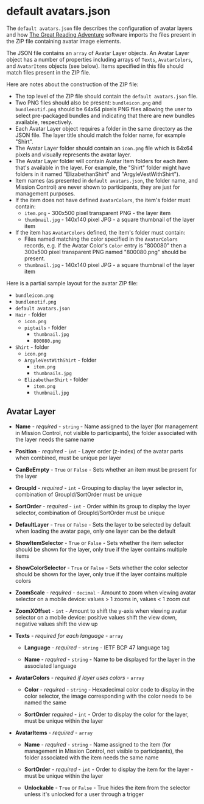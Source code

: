 # default avatars.json

The `default avatars.json` file describes the configuration of avatar layers and how [The Great Reading Adventure](https://github.com/MCLD/greatreadingadventure) software imports the files present in the ZIP file containing avatar image elements.

The JSON file contains an `array` of Avatar Layer objects. An Avatar Layer object has a number of properties including arrays of `Texts`, `AvatarColors`, and `AvatarItems` objects (see below). Items specified in this file should match files present in the ZIP file.

Here are notes about the construction of the ZIP file:

- The top level of the ZIP file should contain the `default avatars.json` file.
- Two PNG files should also be present: `bundleicon.png` and `bundlenotif.png` should be 64x64 pixels PNG files allowing the user to select pre-packaged bundles and indicating that there are new bundles available, respectively.
- Each Avatar Layer object requires a folder in the same directory as the JSON file. The layer title should match the folder name, for example "Shirt".
- The Avatar Layer folder should contain an `icon.png` file which is 64x64 pixels and visually represents the avatar layer.
- The Avatar Layer folder will contain Avatar Item folders for each item that's available in the layer. For example, the "Shirt" folder might have folders in it named "ElizabethanShirt" and "ArgyleVestWithShirt").
- Item names (as presented in `default avatars.json`, the folder name, and Mission Control) are never shown to participants, they are just for management purposes.
- If the item does not have defined `AvatarColors`, the item's folder must contain:
  - `item.png` - 300x500 pixel transparent PNG - the layer item
  - `thumbnail.jpg` - 140x140 pixel JPG - a square thumbnail of the layer item
- If the item has `AvatarColors` defined, the item's folder must contain:
  - Files named matching the color specified in the `AvatarColors` records, e.g. if the Avatar Color's `Color` entry is "800080" then a 300x500 pixel transparent PNG named "800080.png" should be present.
  - `thumbnail.jpg` - 140x140 pixel JPG - a square thumbnail of the layer item

Here is a partial sample layout for the avatar ZIP file:

- `bundleicon.png`
- `bundlenotif.png`
- `default avatars.json`
- `Hair` - folder
  - `icon.png`
  - `pigtails` - folder
    - `thumbnail.jpg`
    - `800080.png`
- `Shirt` - folder
  - `icon.png`
  - `ArgyleVestWithShirt` - folder
    - `item.png`
    - `thumbnails.jpg`
  - `ElizabethanShirt` - folder
    - `item.png`
    - `thumbnail.jpg`

## Avatar Layer

- **Name** - _required_ - `string` - Name assigned to the layer (for management in Mission Control, not visible to participants), the folder associated with the layer needs the same name

- **Position** - _required_ - `int` - Layer order (z-index) of the avatar parts when combined, must be unique per layer

- **CanBeEmpty** - `True` or `False` - Sets whether an item must be present for the layer

- **GroupId** - _required_ - `int` - Grouping to display the layer selector in, combination of GroupId/SortOrder must be unique

- **SortOrder** - _required_ - `int` - Order within its group to display the layer selector, combination of GroupId/SortOrder must be unique

- **DefaultLayer** - `True` or `False` - Sets the layer to be selected by default when loading the avatar page, only one layer can be the default

- **ShowItemSelector** - `True` or `False` - Sets whether the item selector should be shown for the layer, only true if the layer contains multiple items

- **ShowColorSelector** - `True` or `False` - Sets whether the color selector should be shown for the layer, only true if the layer contains multiple colors

- **ZoomScale** - _required_ - `decimal` - Amount to zoom when viewing avatar selector on a mobile device: values > 1 zooms in, values < 1 zoom out

- **ZoomXOffset** - `int` - Amount to shift the y-axis when viewing avatar selector on a mobile device: positive values shift the view down, negative values shift the view up

- **Texts** - _required for each language_ - `array`

  - **Language** - _required_ - `string` - IETF BCP 47 language tag

  - **Name** - _required_ - `string` - Name to be displayed for the layer in the associated language

- **AvatarColors** - _required if layer uses colors_ - `array`

  - **Color** - _required_ - `string` - Hexadecimal color code to display in the color selector, the image corresponding with the color needs to be named the same

  - **SortOrder** _required_ - `int` - Order to display the color for the layer, must be unique within the layer

- **AvatarItems** - _required_ - `array`

  - **Name** - _required_ - `string` - Name assigned to the item (for management in Mission Control, not visible to participants), the folder associated with the item needs the same name

  - **SortOrder** - _required_ - `int` - Order to display the item for the layer - must be unique within the layer

  - **Unlockable** - `True` or `False` - True hides the item from the selector unless it's unlocked for a user through a trigger
